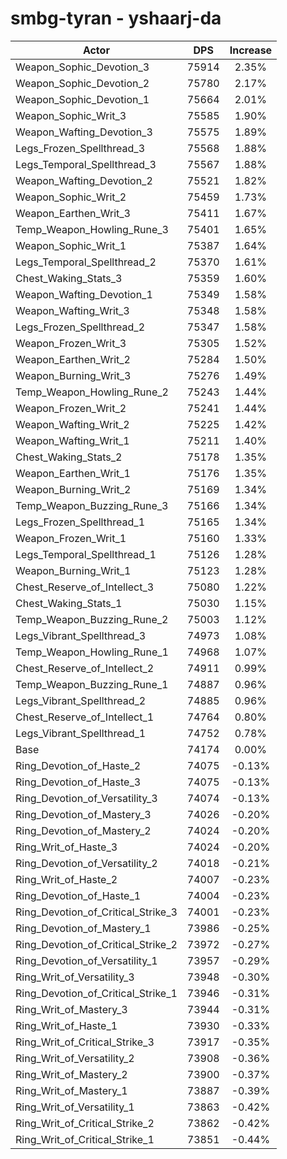 # smbg-tyran - yshaarj-da
| Actor | DPS | Increase |
|---|:---:|:---:|
|Weapon_Sophic_Devotion_3|75914|2.35%|
|Weapon_Sophic_Devotion_2|75780|2.17%|
|Weapon_Sophic_Devotion_1|75664|2.01%|
|Weapon_Sophic_Writ_3|75585|1.90%|
|Weapon_Wafting_Devotion_3|75575|1.89%|
|Legs_Frozen_Spellthread_3|75568|1.88%|
|Legs_Temporal_Spellthread_3|75567|1.88%|
|Weapon_Wafting_Devotion_2|75521|1.82%|
|Weapon_Sophic_Writ_2|75459|1.73%|
|Weapon_Earthen_Writ_3|75411|1.67%|
|Temp_Weapon_Howling_Rune_3|75401|1.65%|
|Weapon_Sophic_Writ_1|75387|1.64%|
|Legs_Temporal_Spellthread_2|75370|1.61%|
|Chest_Waking_Stats_3|75359|1.60%|
|Weapon_Wafting_Devotion_1|75349|1.58%|
|Weapon_Wafting_Writ_3|75348|1.58%|
|Legs_Frozen_Spellthread_2|75347|1.58%|
|Weapon_Frozen_Writ_3|75305|1.52%|
|Weapon_Earthen_Writ_2|75284|1.50%|
|Weapon_Burning_Writ_3|75276|1.49%|
|Temp_Weapon_Howling_Rune_2|75243|1.44%|
|Weapon_Frozen_Writ_2|75241|1.44%|
|Weapon_Wafting_Writ_2|75225|1.42%|
|Weapon_Wafting_Writ_1|75211|1.40%|
|Chest_Waking_Stats_2|75178|1.35%|
|Weapon_Earthen_Writ_1|75176|1.35%|
|Weapon_Burning_Writ_2|75169|1.34%|
|Temp_Weapon_Buzzing_Rune_3|75166|1.34%|
|Legs_Frozen_Spellthread_1|75165|1.34%|
|Weapon_Frozen_Writ_1|75160|1.33%|
|Legs_Temporal_Spellthread_1|75126|1.28%|
|Weapon_Burning_Writ_1|75123|1.28%|
|Chest_Reserve_of_Intellect_3|75080|1.22%|
|Chest_Waking_Stats_1|75030|1.15%|
|Temp_Weapon_Buzzing_Rune_2|75003|1.12%|
|Legs_Vibrant_Spellthread_3|74973|1.08%|
|Temp_Weapon_Howling_Rune_1|74968|1.07%|
|Chest_Reserve_of_Intellect_2|74911|0.99%|
|Temp_Weapon_Buzzing_Rune_1|74887|0.96%|
|Legs_Vibrant_Spellthread_2|74885|0.96%|
|Chest_Reserve_of_Intellect_1|74764|0.80%|
|Legs_Vibrant_Spellthread_1|74752|0.78%|
|Base|74174|0.00%|
|Ring_Devotion_of_Haste_2|74075|-0.13%|
|Ring_Devotion_of_Haste_3|74075|-0.13%|
|Ring_Devotion_of_Versatility_3|74074|-0.13%|
|Ring_Devotion_of_Mastery_3|74026|-0.20%|
|Ring_Devotion_of_Mastery_2|74024|-0.20%|
|Ring_Writ_of_Haste_3|74024|-0.20%|
|Ring_Devotion_of_Versatility_2|74018|-0.21%|
|Ring_Writ_of_Haste_2|74007|-0.23%|
|Ring_Devotion_of_Haste_1|74004|-0.23%|
|Ring_Devotion_of_Critical_Strike_3|74001|-0.23%|
|Ring_Devotion_of_Mastery_1|73986|-0.25%|
|Ring_Devotion_of_Critical_Strike_2|73972|-0.27%|
|Ring_Devotion_of_Versatility_1|73957|-0.29%|
|Ring_Writ_of_Versatility_3|73948|-0.30%|
|Ring_Devotion_of_Critical_Strike_1|73946|-0.31%|
|Ring_Writ_of_Mastery_3|73944|-0.31%|
|Ring_Writ_of_Haste_1|73930|-0.33%|
|Ring_Writ_of_Critical_Strike_3|73917|-0.35%|
|Ring_Writ_of_Versatility_2|73908|-0.36%|
|Ring_Writ_of_Mastery_2|73900|-0.37%|
|Ring_Writ_of_Mastery_1|73887|-0.39%|
|Ring_Writ_of_Versatility_1|73863|-0.42%|
|Ring_Writ_of_Critical_Strike_2|73862|-0.42%|
|Ring_Writ_of_Critical_Strike_1|73851|-0.44%|
